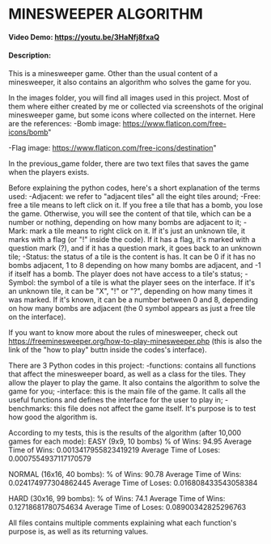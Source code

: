 # MINESWEEPER ALGORITHM
#### Video Demo:  https://youtu.be/3HaNfj8fxaQ
#### Description:
This is a minesweeper game. Other than the usual content of a minesweeper, it also contains an algorithm who solves the game for you.

In the images folder, you will find all images used in this project. Most of them where either created by me or collected via screenshots of the original minesweeper game, but some icons where collected on the internet. Here are the references:
-Bomb image: https://www.flaticon.com/free-icons/bomb"

-Flag image: https://www.flaticon.com/free-icons/destination"

In the previous_game folder, there are two text files that saves the game when the players exists.

Before explaining the python codes, here's a short explanation of the terms used:
-Adjacent: we refer to "adjacent tiles" all the eight tiles around;
-Free: free a tile means to left click on it. If you free a tile that has a bomb, you lose the game. Otherwise, you will see the content of that tile, which can be a number or nothing, depending on how many bombs are adjacent to it;
-Mark: mark a tile means to right click on it. If it's just an unknown tile, it marks with a flag (or "!" inside the code). If it has a flag, it's marked with a question mark (?), and if it has a question mark, it goes back to an unknown tile;
-Status: the status of a tile is the content is has. It can be 0 if it has no bombs adjacent, 1 to 8 depending on how many bombs are adjacent, and -1 if itself has a bomb. The player does not have access to a tile's status;
-Symbol: the symbol of a tile is what the player sees on the interface. If it's an unknown tile, it can be "X", "!" or "?", depending on how many times it was marked. If it's known, it can be a number between 0 and 8, depending on how many bombs are adjacent (the 0 symbol appears as just a free tile on the interface).

If you want to know more about the rules of minesweeper, check out https://freeminesweeper.org/how-to-play-minesweeper.php (this is also the link of the "how to play" buttn inside the codes's interface).

There are 3 Python codes in this project:
-functions: contains all functions that affect the minesweeper board, as well as a class for the tiles. They allow the player to play the game. It also contains the algorithm to solve the game for you;
-interface: this is the main file of the game. It calls all the useful functions and defines the interface for the user to play in;
-benchmarks: this file does not affect the game itself. It's purpose is to test how good the algorithm is.

According to my tests, this is the results of the algorithm (after 10,000 games for each mode):
EASY (9x9, 10 bombs)
% of Wins: 94.95
Average Time of Wins: 0.0013417955823419219
Average Time of Loses: 0.0007554937117170579

NORMAL (16x16, 40 bombs):
% of Wins: 90.78
Average Time of Wins: 0.024174977304862445
Average Time of Loses: 0.016808433543058384

HARD (30x16, 99 bombs):
% of Wins: 74.1
Average Time of Wins: 0.12718681780754634
Average Time of Loses: 0.08900342825296763


All files contains multiple comments explaining what each function's purpose is, as well as its returning values.
